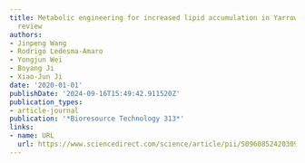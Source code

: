 ```yaml
---
title: Metabolic engineering for increased lipid accumulation in Yarrowia lipolytica–a
  review
authors:
- Jinpeng Wang
- Rodrigo Ledesma-Amaro
- Yongjun Wei
- Boyang Ji
- Xiao-Jun Ji
date: '2020-01-01'
publishDate: '2024-09-16T15:49:42.911520Z'
publication_types:
- article-journal
publication: '*Bioresource Technology 313*'
links:
- name: URL
  url: https://www.sciencedirect.com/science/article/pii/S0960852420309792
---
```

